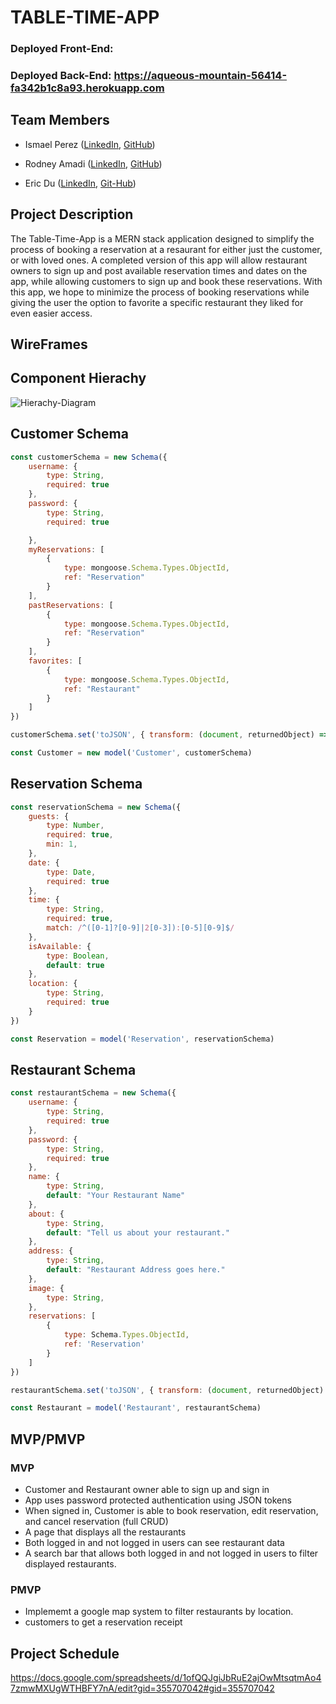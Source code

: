 # TABLE-TIME-APP

### Deployed Front-End:

### Deployed Back-End: https://aqueous-mountain-56414-fa342b1c8a93.herokuapp.com

## Team Members
- Ismael Perez ([LinkedIn](https://www.linkedin.com/in/ismaelperez13/), [GitHub]( https://github.com/iperez08))

- Rodney Amadi ([LinkedIn](https://www.linkedin.com/in/rodney-amadi-38a570316/), [GitHub](https://github.com/Daroo22))

- Eric Du ([LinkedIn](https://www.linkedin.com/in/eric-du-975a32272/?utm_source=share&utm_campaign=share_via&utm_content=profile&utm_medium=ios_app), [Git-Hub](https://github.com/seahoop))

## Project Description 

The Table-Time-App is a MERN stack application designed to simplify the process of booking a reservation at a resaurant for either just the customer, or with loved ones. A completed version of this app will allow restaurant owners to sign up and post available reservation times and dates on the app, while allowing customers to sign up and book these reservations. With this app, we hope to minimize the process of booking reservations while giving the user the option to favorite a specific restaurant they liked for even easier access.


## WireFrames


## Component Hierachy
![Hierachy-Diagram](./src/assets/ReadMe-Imgs/Screenshot%202024-09-03%20at%2011.57.44 AM.png)



## Customer Schema
``` javascript
const customerSchema = new Schema({
    username: {
        type: String,
        required: true
    },
    password: {
        type: String,
        required: true

    },
    myReservations: [
        {
            type: mongoose.Schema.Types.ObjectId,
            ref: "Reservation"
        }
    ],
    pastReservations: [
        {
            type: mongoose.Schema.Types.ObjectId,
            ref: "Reservation"
        }
    ],
    favorites: [
        {
            type: mongoose.Schema.Types.ObjectId,
            ref: "Restaurant"
        }
    ]
})

customerSchema.set('toJSON', { transform: (document, returnedObject) => { delete returnedObject.password } })

const Customer = new model('Customer', customerSchema)

```

## Reservation Schema
```javascript
const reservationSchema = new Schema({
    guests: {
        type: Number,
        required: true,
        min: 1,
    },
    date: {
        type: Date,
        required: true
    },
    time: {
        type: String,
        required: true,
        match: /^([0-1]?[0-9]|2[0-3]):[0-5][0-9]$/
    },
    isAvailable: {
        type: Boolean,
        default: true
    },
    location: {
        type: String,
        required: true
    }
})

const Reservation = model('Reservation', reservationSchema)

```
## Restaurant Schema

```javascript
const restaurantSchema = new Schema({
    username: {
        type: String,
        required: true
    },
    password: {
        type: String,
        required: true
    },
    name: {
        type: String,
        default: "Your Restaurant Name"
    },
    about: {
        type: String,
        default: "Tell us about your restaurant."
    },
    address: {
        type: String,
        default: "Restaurant Address goes here."
    },
    image: {
        type: String,
    },
    reservations: [
        {
            type: Schema.Types.ObjectId,
            ref: 'Reservation'
        }
    ]
})

restaurantSchema.set('toJSON', { transform: (document, returnedObject) => { delete returnedObject.password } })

const Restaurant = model('Restaurant', restaurantSchema)

```

## MVP/PMVP

### MVP

* Customer and Restaurant owner able to sign up and sign in
* App uses password protected authentication using JSON tokens
* When signed in, Customer is able to book reservation, edit reservation, and cancel reservation (full CRUD)
* A page that displays all the restaurants
* Both logged in and not logged in users can see restaurant data
* A search bar that allows both logged in and not logged in users to filter displayed restaurants.

### PMVP
* Implememt a google map system to filter restaurants by location.
* customers to get a reservation receipt

## Project Schedule
 https://docs.google.com/spreadsheets/d/1ofQQJgiJbRuE2ajOwMtsqtmAo47zmwMXUgWTHBFY7nA/edit?gid=355707042#gid=355707042











